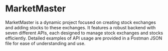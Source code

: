 # MarketMaster
MarketMaster is a dynamic project focused on creating stock exchanges and adding stocks to these exchanges. It features a robust backend with seven different APIs, each designed to manage stock exchanges and stocks efficiently. Detailed examples of API usage are provided in a Postman JSON file for ease of understanding and use.
